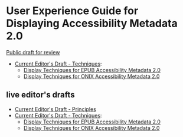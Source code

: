 # User Experience Guide for Displaying Accessibility Metadata 2.0
 
[Public draft for review](https://w3c.github.io/publ-a11y/UX-Guide-Metadata/2.0/public-draft/principles)

* [Current Editor's Draft - Techniques](https://w3c.github.io/publ-a11y/UX-Guide-Metadata/2.0/public-draft/techniques/):
	* [Display Techniques for EPUB Accessibility Metadata 2.0](https://w3c.github.io/publ-a11y/UX-Guide-Metadata/2.0/public-draft/techniques/epub-metadata/)
	* [Display Techniques for ONIX Accessibility Metadata 2.0](https://w3c.github.io/publ-a11y/UX-Guide-Metadata/2.0/public-draft/techniques/onix-metadata/)


## live editor's drafts

* [Current Editor's Draft - Principles](https://w3c.github.io/publ-a11y/UX-Guide-Metadata/draft/principles/)
* [Current Editor's Draft - Techniques](https://w3c.github.io/publ-a11y/UX-Guide-Metadata/draft/techniques/):
	* [Display Techniques for EPUB Accessibility Metadata 2.0](https://w3c.github.io/publ-a11y/UX-Guide-Metadata/draft/techniques/epub-metadata/)
	* [Display Techniques for ONIX Accessibility Metadata 2.0](https://w3c.github.io/publ-a11y/UX-Guide-Metadata/draft/techniques/onix-metadata/)
